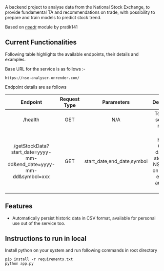 A backend project to analyse data from the National Stock Exchange, to provide fundamental TA and recommendations on trade, with possibility to prepare and train models to predict stock trend. 

Based on [_nsedt_](https://github.com/pratik141/nsedt) module by pratik141 

## Current  Functionalities

Following table highlights the available endpoints, their details and examples.

Base URL for the service is as follows :-

```
https://nse-analyser.onrender.com/
```
Endpoint details are as follows

| Endpoint  | Request Type | Parameters | Description | Example |
| :---: | :---: | :---: |    :----:   |   :----:|
| /health | GET | N/A  | Tells if the service is running       |  https://nse-analyser.onrender.com/health  |
| /getStockData?start_date=yyyy-mm-dd&end_date=yyyy-mm-dd&symbol=xxx | GET | start_date,end_date,symbol  | Fetch Historic OHLCV data for a stock from NSE, based on start and end date and stock code       |  https://nse-analyser.onrender.com/getStockData?start_date=2023-06-02&end_date=2024-01-01&symbol=ITC  |


## Features

- Automatically persist historic data in CSV format, available for personal use out of the service too.

## Instructions to run in local

Install python on your system and run following commands in root directory
```
pip install -r requirements.txt
python app.py
```